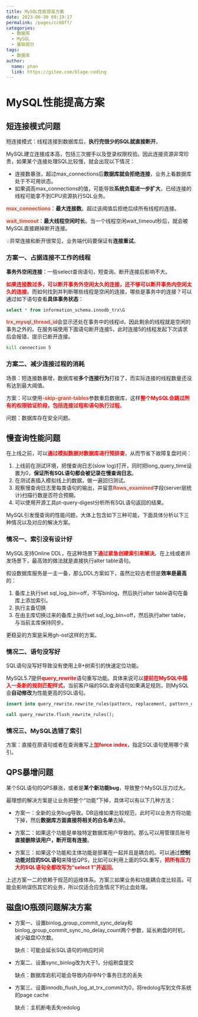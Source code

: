 ```yaml
---
title: MySQL性能提高方案
date: 2023-06-30 09:19:17
permalink: /pages/cc88ff/
categories:
  - 数据库
  - MySQL
  - 基础部分
tags:
  - 数据库
author: 
  name: phan
  link: https://gitee.com/blage-coding
---
```

# MySQL性能提高方案

## 短连接模式问题

短连接模式：线程连接到数据库后，**执行完很少的SQL就直接断开**。

MySQL建立连接成本高，包括三次握手以及登录权限校验。因此连接资源非常珍贵，如果某个连接处理SQL比较慢，就会出现以下情况：

- 连接数暴涨，超过max_connections后**数据库就会拒绝连接**，业务上看数据库处于不可用状态。
- 如果调高max_connections的值，可能导致**系统负载进一步扩大**，已经连接的线程可能拿不到CPU资源执行SQL业务。

<font style="background: rgb(240, 240, 236)" color="#d94a33">**max_connections**</font>：**最大连接数**。超过该阈值后拒绝后续所有线程的连接。

<font style="background: rgb(240, 240, 236)" color="#d94a33">**wait_timeout**</font>：**最大线程空闲时长**。当一个线程空闲wait_timeout秒后，就会被MySQL直接踢掉断开连接。

💡异常连接和断开很常见，业务端代码要保证有**连接重试**。

### 方案一、占据连接不工作的线程

**事务外空闲连接**：一些select查询语句，短查询。断开连接后影响不大。

<font color="red">**如果连接数过多，可以断开事务外空闲太久的连接，还不够可以断开事务内空闲太久的连接**</font>。而如何找到并判断哪些线程是空闲的连接，哪些是事务中的连接？可以通过如下语句查看**具体事务状态**：

```sql
select * from information_schema.innodb_trx\G
```

<font style="background: rgb(240, 240, 236)" color="#d94a33">**trx_mysql_thread_id**</font>会显示还处在事务中的线程id，因此剩余的线程就是空闲的事务之外的。在服务端使用下面语句断开连接5，此时连接5的线程发起下次请求后会报错，提示已断开连接。

```bash
kill connection 5
```

### 方案二、减少连接过程的消耗

场景：短连接数暴增，数据库被**多个连接行为**打挂了，而实际连接的线程数量还没有达到最大阈值。

方案：可以使用<font style="background: rgb(240, 240, 236)" color="#d94a33">**-skip-grant-tables**</font>参数重启数据库，这样<font color="red">**整个MySQL会跳过所有的权限验证阶段，包括连接过程和语句执行过程**</font>。

问题：数据库存在安全问题。

## 慢查询性能问题

在上线之前，可以<font color="red">**通过模拟数据对数据库进行预排查**</font>，从而节省下故障复盘时间：

1. 上线前在测试环境，把慢查询日志(slow log)打开，同时把long_query_time设置为0，**保证所有SQL语句都会被记录在慢查询日志**。
2. 在测试表插入模拟线上的数据，做一遍回归测试。
3. 观察慢查询日志里每类语句的输出，并留意<font style="background: rgb(240, 240, 236)" color="#d94a33">**Rows_examined**</font>字段(server层统计)扫描行数是否符合预期。
4. 可以使用开源工具pt-query-digest分析所有SQL语句返回的结果。

MySQL引发慢查询的性能问题，大体上包含如下三种可能，下面具体分析以下三种情况以及对应的解决方案。

### 情况一、索引没有设计好

MySQL支持Online DDL，在这种场景下<font color="red">**通过紧急创建索引来解决**</font>。在上线或者并发场景下，最高效的做法就是直接执行alter table语句。

假设数据库服务是一主一备，那么DDL方案如下，虽然比较古老但是**效率是最高**的：

1. 备库上执行set sql_log_bin=off，不写binlog，然后执行alter table语句在备库上添加索引。
2. 执行主备切换
3. 在由主库切换过来的备库上执行set sql_log_bin=off，然后执行alter table，与当前主库保持同步。

更稳妥的方案是采用gh-ost这样的方案。

### 情况二、语句没写好

SQL语句没写好导致没有使用上B+树索引的快速定位功能。

MySQL5.7提供<font color="red">**query_rewrite**</font>语句重写功能。具体来说可以<font color="red">**提前在MySQL中插入一条新的规则匹配样式**</font>，当前客户端的SQL查询语句如果满足规则，则MySQL会**自动修改**为性能更高的SQL语句。

```sql
insert into query_rewrite.rewrite_rules(pattern, replacement, pattern_database) values ("select * from t where id + 1 = ?", "select * from t where id = ? - 1", "db1");

call query_rewrite.flush_rewrite_rules();
```

### 情况三、MySQL选错了索引

方案：直接在原语句或者在查询重写上<font color="red">**加force index**</font>，指定SQL语句使用哪个索引。

## QPS暴增问题

某个SQL语句的QPS暴涨，或者是**某个新功能bug**，导致整个MySQL压力过大。

最理想的解决方案是让业务把整个“功能”下掉，具体可以有以下几种方法：

- 方案一：全新的业务bug导致。DB运维如果比较规范，此时可以业务方将功能下掉，然后**数据库方面直接将相关的白名单**去掉。

- 方案二：如果这个功能是单独特定数据库用户导致的。那么可以用管理员账号**直接删除该用户，断开现有连接**。

- 方案三：如果这个功能和主体功能是部署在一起并且是耦合的。可以通过**控制功能对应的SQL语句**来降低QPS，比如可以利用上面的SQL重写，<font color="red">**把所有压力大的SQL语句全都改写为“select 1”并返回**</font>。

上述方案一二的依赖于规范的运维体系。方案三如果业务和功能耦合度比较高，可能会影响误伤其它的业务，所以仅适合应急情况下的止血处理。

## 磁盘IO瓶颈问题解决方案

- 方案一、设置binlog_group_commit_sync_delay和binlog_group_commit_sync_no_delay_count两个参数，延长刷盘的时机，减少磁盘IO次数。

  缺点：可能会延长SQL语句的i响应时间

- 方案二、设置sync_binlog改为大于1，分组刷盘提交

  缺点：数据库宕机可能会导致内存中N个事务日志的丢失

- 方案三、设置innodb_flush_log_at_trx_commit为0，将redolog写到文件系统的page cache

  缺点：主机断电丢失redolog